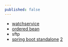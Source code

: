 ```yaml
---
published: false
---
```

- [watchservice](https://www.baeldung.com/java-nio2-watchservice)
- [ordered bean](https://stackoverflow.com/questions/16967971/spring-ordered-list-of-beans)
- sftp
- [spring boot standalone](https://www.technicalkeeda.com/spring-boot-tutorials/spring-boot-creating-a-standalone-application) [2](https://www.mkyong.com/spring-boot/spring-boot-non-web-application-example/)